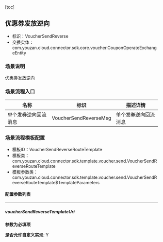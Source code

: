 [toc]

## 优惠券发放逆向
- 标识：VoucherSendReverse
- 交换实体：com.youzan.cloud.connector.sdk.core.voucher.CouponOperateExchangeEntity
### 场景说明
优惠券发放逆向
### 场景流程入口

名称 | 标识 | 描述详情
---|---|---
单个发券逆向回流消息 | VoucherSendReverseMsg | 单个发券逆向回流消息

### 场景流程模板配置
- 模板ID：VoucherSendReverseRouteTemplate
- 模板类：com.youzan.cloud.connector.sdk.template.voucher.send.VoucherSendReverseRouteTemplate
- 模板参数类：com.youzan.cloud.connector.sdk.template.voucher.send.VoucherSendReverseRouteTemplate$TemplateParameters

#### 配置参数列表

---
##### voucherSendReverseTemplateUri
> 

**参数为必填项**


**是否允许自定义实现**: Y

